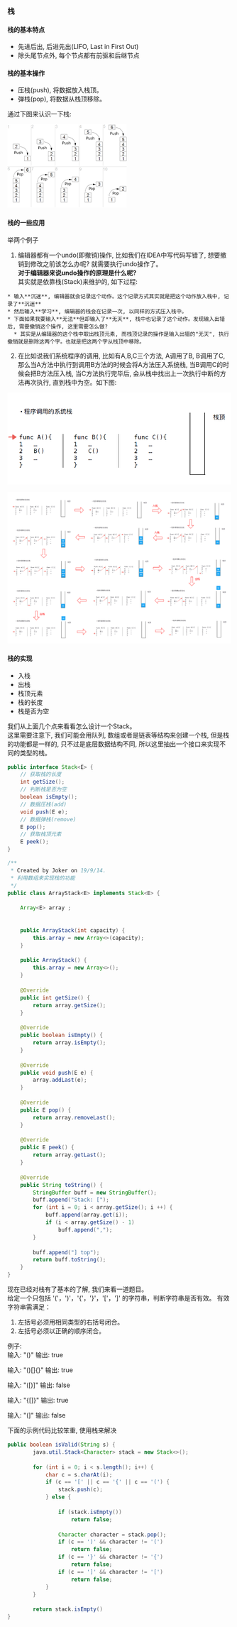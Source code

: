### 栈

#### 栈的基本特点
  * 先进后出, 后进先出(LIFO, Last in First Out)
  * 除头尾节点外, 每个节点都有前驱和后继节点

#### 栈的基本操作
  * 压栈(push), 将数据放入栈顶。
  * 弹栈(pop), 将数据从栈顶移除。


通过下图来认识一下栈:

![avatar](https://github.com/basebase/img_server/blob/master/common/stack01.png?raw=true)



#### 栈的一些应用
举两个例子  
  1. 编辑器都有一个undo(即撤销)操作, 比如我们在IDEA中写代码写错了, 想要撤销到修改之前该怎么办呢? 就需要执行undo操作了。  
    **对于编辑器来说undo操作的原理是什么呢?**  
  其实就是依靠栈(Stack)来维护的, 如下过程:

    * 输入**沉迷**, 编辑器就会记录这个动作。这个记录方式其实就是把这个动作放入栈中, 记录了**沉迷**
    * 然后输入**学习**, 编辑器的栈会在记录一次, 以同样的方式压入栈中。
    * 下面如果我要输入**无法**但却输入了**无天**, 栈中也记录了这个动作。发现输入出错后, 需要撤销这个操作, 这里需要怎么做?
      * 其实是从编辑器的这个栈中取出栈顶元素, 而栈顶记录的操作是输入出错的"无天", 执行撤销就是删除这两个字。也就是把这两个字从栈顶中移除。


  2. 在比如说我们系统程序的调用, 比如有A,B,C三个方法, A调用了B, B调用了C, 那么当A方法中执行到调用B方法的时候会将A方法压入系统栈, 当B调用C的时候会把B方法压入栈, 当C方法执行完毕后, 会从栈中找出上一次执行中断的方法再次执行, 直到栈中为空。如下图:  

  ![avatar](https://github.com/basebase/img_server/blob/master/common/stack02.png?raw=true)

  ![avatar](https://github.com/basebase/img_server/blob/master/common/stack03.jpg?raw=true)



#### 栈的实现
  * 入栈
  * 出栈
  * 栈顶元素
  * 栈的长度
  * 栈是否为空

我们从上面几个点来看看怎么设计一个Stack。  
这里需要注意下, 我们可能会用队列, 数组或者是链表等结构来创建一个栈, 但是栈的功能都是一样的, 只不过是底层数据结构不同, 所以这里抽出一个接口来实现不同的类型的栈。

```java
public interface Stack<E> {
    // 获取栈的长度
    int getSize();
    // 判断栈是否为空
    boolean isEmpty();
    // 数据压栈(add)
    void push(E e);
    // 数据弹栈(remove)
    E pop();
    // 获取栈顶元素
    E peek();
}
```


```java
/**
 * Created by Joker on 19/9/14.
 * 利用数组来实现栈的功能
 */
public class ArrayStack<E> implements Stack<E> {

    Array<E> array ;


    public ArrayStack(int capacity) {
        this.array = new Array<>(capacity);
    }

    public ArrayStack() {
        this.array = new Array<>();
    }

    @Override
    public int getSize() {
        return array.getSize();
    }

    @Override
    public boolean isEmpty() {
        return array.isEmpty();
    }

    @Override
    public void push(E e) {
        array.addLast(e);
    }

    @Override
    public E pop() {
        return array.removeLast();
    }

    @Override
    public E peek() {
        return array.getLast();
    }

    @Override
    public String toString() {
        StringBuffer buff = new StringBuffer();
        buff.append("Stack: [");
        for (int i = 0; i < array.getSize(); i ++) {
            buff.append(array.get(i));
            if (i < array.getSize() - 1)
                buff.append(",");
        }

        buff.append("] top");
        return buff.toString();
    }
}

```


现在已经对栈有了基本的了解, 我们来看一道题目。  
给定一个只包括 '('，')'，'{'，'}'，'['，']' 的字符串，判断字符串是否有效。
有效字符串需满足：  
  1. 左括号必须用相同类型的右括号闭合。
  2. 左括号必须以正确的顺序闭合。

例子:  
输入: "()"
输出: true

输入: "()[]{}"
输出: true

输入: "([)]"
输出: false

输入: "{[]}"
输出: true

输入: "(]"
输出: false


下面的示例代码比较笨重, 使用栈来解决

```java
public boolean isValid(String s) {
        java.util.Stack<Character> stack = new Stack<>();

        for (int i = 0; i < s.length(); i++) {
            char c = s.charAt(i);
            if (c == '[' || c == '{' || c == '(') {
                stack.push(c);
            } else {

                if (stack.isEmpty())
                    return false;

                Character character = stack.pop();
                if (c == ')' && character != '(')
                    return false;
                if (c == '}' && character != '{')
                    return false;
                if (c == ']' && character != '[')
                    return false;
            }
        }

        return stack.isEmpty()
}
```
